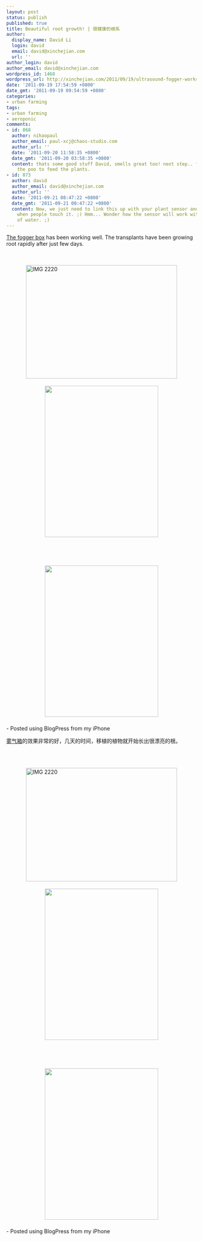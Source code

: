 ```yaml
---
layout: post
status: publish
published: true
title: Beautiful root growth! | 很健康的根系
author:
  display_name: David Li
  login: david
  email: david@xinchejian.com
  url: ''
author_login: david
author_email: david@xinchejian.com
wordpress_id: 1468
wordpress_url: http://xinchejian.com/2011/09/19/ultrasound-fogger-works/
date: '2011-09-19 17:54:59 +0800'
date_gmt: '2011-09-19 09:54:59 +0800'
categories:
- urban farming
tags:
- urban farming
- aeroponic
comments:
- id: 868
  author: nihaopaul
  author_email: paul-xcj@chaos-studio.com
  author_url: ''
  date: '2011-09-20 11:58:35 +0800'
  date_gmt: '2011-09-20 03:58:35 +0800'
  content: thats some good stuff David, smells great too! next step.. filtering out
    the poo to feed the plants.
- id: 873
  author: david
  author_email: david@xinchejian.com
  author_url: ''
  date: '2011-09-21 08:47:22 +0800'
  date_gmt: '2011-09-21 00:47:22 +0800'
  content: Now, we just need to link this up with your plant sensor and get some reaction
    when people touch it. ;) Hmm... Wonder how the sensor will work with the big tank
    of water. ;)
---
```

<p><!--:en--><a href="http://xinchejian.com/2011/09/15/ultrasonic-fogger-aeroponics/">The fogger box</a> has been working well. The transplants have been growing root rapidly after just few days.<br />
<br /><br /></p>
<p><img width="400" height="300" style="display:block; margin-left:auto; margin-right:auto;" src="http://xinchejian.com/wp-content/uploads/2011/09/IMG_2220.jpg" alt="IMG 2220" title="IMG_2220.JPG" border="0"/></p>
<p><center><a href='http://xinchejian.com/wp-content/uploads/2011/09/2FF0C230-4A27-437B-AD02-3191D6CB90063.jpg'><img width="300" height="400" src='http://xinchejian.com/wp-content/uploads/2011/09/2FF0C230-4A27-437B-AD02-3191D6CB90063.jpg' border='0' style='margin:5px'></a></center><br /><br /><br /></p>
<p><center><a href='http://xinchejian.com/wp-content/uploads/2011/09/E645378E-5AC0-4ED1-AF74-87527C152F642.jpg'><img width="300" height="400" src='http://xinchejian.com/wp-content/uploads/2011/09/E645378E-5AC0-4ED1-AF74-87527C152F642.jpg' border='0' style='margin:5px'></a></center><br />- Posted using BlogPress from my iPhone<br /><!--:--><!--:zh--></p>
<p><a href="http://xinchejian.com/2011/09/15/ultrasonic-fogger-aeroponics/">雾气箱</a>的效果非常的好，几天的时间，移植的植物就开始长出很漂亮的根。</p>
<p><br /><br /></p>
<p><img width="400" height="300" style="display:block; margin-left:auto; margin-right:auto;" src="http://xinchejian.com/wp-content/uploads/2011/09/IMG_2220.jpg" alt="IMG 2220" title="IMG_2220.JPG" border="0"/></p>
<p><center><a href='http://xinchejian.com/wp-content/uploads/2011/09/2FF0C230-4A27-437B-AD02-3191D6CB90063.jpg'><img width="300" height="400" src='http://xinchejian.com/wp-content/uploads/2011/09/2FF0C230-4A27-437B-AD02-3191D6CB90063.jpg' border='0' style='margin:5px'></a></center><br /><br /><br /></p>
<p><center><a href='http://xinchejian.com/wp-content/uploads/2011/09/E645378E-5AC0-4ED1-AF74-87527C152F642.jpg'><img width="300" height="400" src='http://xinchejian.com/wp-content/uploads/2011/09/E645378E-5AC0-4ED1-AF74-87527C152F642.jpg' border='0' style='margin:5px'></a></center><br />- Posted using BlogPress from my iPhone<br /><!--:--></p>

